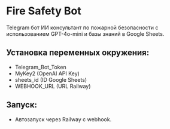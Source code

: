 
# Fire Safety Bot

Telegram бот ИИ консультант по пожарной безопасности с использованием GPT-4o-mini и базы знаний в Google Sheets.

## Установка переменных окружения:
- Telegram_Bot_Token
- MyKey2 (OpenAI API Key)
- sheets_id (ID Google Sheets)
- WEBHOOK_URL (URL Railway)

## Запуск:
- Автозапуск через Railway с webhook.
